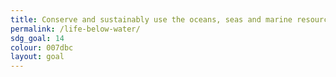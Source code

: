 ```yaml
---
title: Conserve and sustainably use the oceans, seas and marine resources for sustainable development
permalink: /life-below-water/
sdg_goal: 14
colour: 007dbc
layout: goal
---
```


